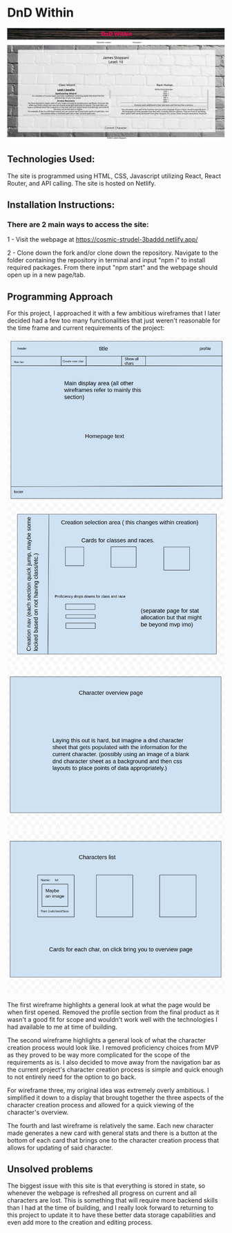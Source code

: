 # DnD Within


![PageView](src/assets/pageview.png)



## Technologies Used:
    
The site is programmed using HTML, CSS, Javascript utilizing React, React Router, and API calling.
The site is hosted on Netlify.


## Installation Instructions:
### There are 2 main ways to access the site:
    
1 - Visit the webpage at https://cosmic-strudel-3baddd.netlify.app/

2 - Clone down the fork and/or clone down the repository. Navigate to the folder containing the repository in terminal and input "npm i" to install required packages. From there input "npm start" and the webpage should open up in a new page/tab.


## Programming Approach

For this project, I approached it with a few ambitious wireframes that I later decided had a few too many functionalities that just weren't reasonable for the time frame and current requirements of the project:

![wireframe1](src/assets/wireframes/wireframe1.png)
![wireframe2](src/assets/wireframes/wireframe2.png)
![wireframe3](src/assets/wireframes/wireframe3.png)
![wireframe4](src/assets/wireframes/wireframe4.png)

The first wireframe highlights a general look at what the page would be when first opened. Removed the profile section from the final product as it wasn't a good fit for scope and wouldn't work well with the technologies I had available to me at time of building.

The second wireframe highlights a general look of what the character creation process would look like. I removed proficiency choices from MVP as they proved to be way more complicated for the scope of the requirements as is. I also decided to move away from the navigation bar as the current project's character creation process is simple and quick enough to not entirely need for the option to go back.

For wireframe three, my original idea was extremely overly ambitious. I simplified it down to a display that brought together the three aspects of the character creation process and allowed for a quick viewing of the character's overview.

The fourth and last wireframe is relatively the same. Each new character made generates a new card with general stats and there is a button at the bottom of each card that brings one to the character creation process that allows for updating of said character.


## Unsolved problems

The biggest issue with this site is that everything is stored in state, so whenever the webpage is refreshed all progress on current and all characters are lost. This is something that will require more backend skills than I had at the time of building, and I really look forward to returning to this project to update it to have these better data storage capabilities and even add more to the creation and editing process.